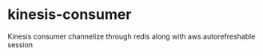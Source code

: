 # kinesis-consumer
Kinesis consumer channelize through redis along with aws autorefreshable session 

